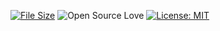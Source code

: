 [![File Size](https://img.shields.io/github/repo-size/Sumit-Narwani/Mario-Platformer)](https://github.com/Sumit-Narwani)
![Open Source Love](https://badges.frapsoft.com/os/v1/open-source.svg?v=103)
[![License: MIT](https://img.shields.io/badge/License-MIT-green.svg)](https://opensource.org/licenses/MIT)
